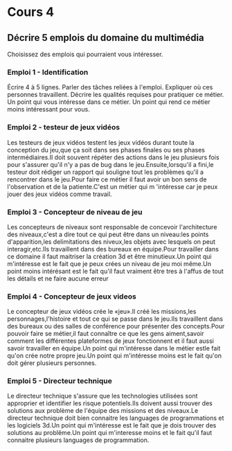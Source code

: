 # Cours 4
## Décrire 5 emplois du domaine du multimédia
Choisissez des emplois qui pourraient vous intéresser. 

### Emploi 1 - Identification
Écrire 4 à 5 lignes. Parler des tâches reliées à l'emploi. Expliquer où ces personnes travaillent. Décrire les qualités requises pour pratiquer ce métier. Un point qui vous intéresse dans ce métier. Un point qui rend ce métier moins intéressant pour vous.  

### Emploi 2 - testeur de jeux vidéos
Les testeurs de jeux vidéos testent les jeux vidéos durant toute la conception du jeu,que ça soit dans ses phases finales ou ses phases intermédiaires.Il doit souvent répéter des actions dans le jeu plusieurs fois pour s'assurer qu'il n'y a pas de bug dans le jeu.Ensuite,lorsqu'il a fini,le testeur doit rédiger un rapport qui souligne tout les problèmes qu'il a rencontrer dans le jeu.Pour faire ce métier il faut avoir un bon sens de l'observation et de la patiente.C'est un métier qui m 'intéresse car je peux jouer  des jeux vidéos comme travail. 

### Emploi 3 - Concepteur de niveau de jeu
Les concepteurs de niveaux sont responsable de concevoir l'architecture des niveaux,c'est a dire tout ce qui peut être dans un niveau:les points d'apparition,les delimitations des niveux,les objets avec lesquels on peut interagir,etc.Ils travaillent dans des bureaux en équipe.Pour travailler dans ce domaine il faut maitriser la création 3d et être minutieux.Un point qui m'intéresse est le fait que je peux crées un niveau de jeu moi même.Un point moins intérésant est le fait qu'il faut vraiment être tres à l'affus de tout les détails et ne faire aucune erreur

### Emploi 4 - Concepteur de jeux videos
Le concepteur de jeux vidéos crée le «jeu».Il créé les missions,les personnages,l'histoire et tout ce qui se passe dans le jeu.Ils travaillent dans des bureaux ou des salles de conférence pour présenter des concepts.Pour pouvoir faire se métier,il faut connaître ce que les gens aiment,savoir comment les différentes plateformes de jeux fonctionnent et il faut aussi savoir travailler en équipe.Un point qui m'intéresse dans le métier estle fait qu'on crée notre propre jeu.Un point qui m'intéresse moins est le fait qu'on doit gérer plusieurs personnes.

### Emploi 5 - Directeur technique
Le directeur technique s'assure que les technologies utilisées sont approprier et identifier les risque potentiels.Ils doivent aussi trouver des solutions aux problème de l'équipe des missions et des niveaux.Le directeur technique doit bien connaitre les languages de programmations et les logiciels 3d.Un point qui m'intéresse est le fait que je dois trouver des solutions au problême.Un point qui m'interesse moins et le fait qu'il faut connaitre plusieurs languages de programmation.

